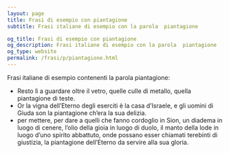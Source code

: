 ```yaml
---
layout: page
title: Frasi di esempio con piantagione 
subtitle: Frasi italiane di esempio con la parola  piantagione

og_title: Frasi di esempio con piantagione 
og_description: Frasi italiane di esempio con la parola  piantagione
og_type: website
permalink: /frasi/p/piantagione.html
---
```


Frasi italiane di esempio contenenti la parola piantagione:


- Resto lì a guardare oltre il vetro, quelle culle di metallo, quella piantagione di teste.
- Or la vigna dell’Eterno degli eserciti è la casa d’Israele, e gli uomini di Giuda son la piantagione ch’era la sua delizia.
- per mettere, per dare a quelli che fanno cordoglio in Sion, un diadema in luogo di cenere, l’olio della gioia in luogo di duolo, il manto della lode in luogo d’uno spirito abbattuto, onde possano esser chiamati terebinti di giustizia, la piantagione dell’Eterno da servire alla sua gloria.
